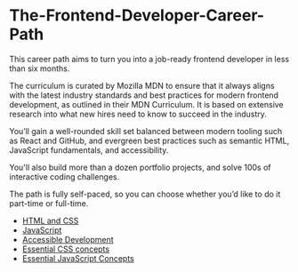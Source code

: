 # The-Frontend-Developer-Career-Path

This career path aims to turn you into a job-ready frontend developer in less than six months.

The curriculum is curated by Mozilla MDN to ensure that it always aligns with the latest industry standards and best practices for modern frontend development, as outlined in their MDN Curriculum. It is based on extensive research into what new hires need to know to succeed in the industry.

You’ll gain a well-rounded skill set balanced between modern tooling such as React and GitHub, and evergreen best practices such as semantic HTML, JavaScript fundamentals, and accessibility.

You'll also build more than a dozen portfolio projects, and solve 100s of interactive coding challenges.

The path is fully self-paced, so you can choose whether you’d like to do it part-time or full-time.

- [HTML and CSS](https://github.com/ChathurikaDissanayaka/scrimba-html)
- [JavaScript](https://github.com/ChathurikaDissanayaka/Scrimba-JS)
- [Accessible Development](https://github.com/ChathurikaDissanayaka/Accessible-Development)
- [Essential CSS concepts](https://github.com/ChathurikaDissanayaka/Essential-CSS-concepts)
- [Essential JavaScript Concepts](https://github.com/ChathurikaDissanayaka/Essential-JavaScript-Concepts)
